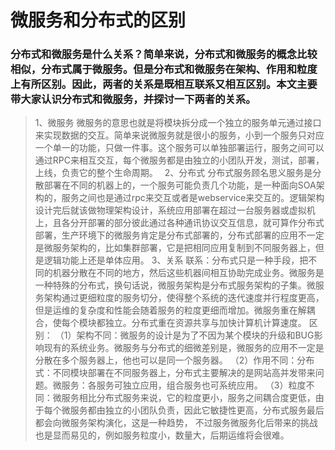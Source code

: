 # 微服务和分布式的区别

### 分布式和微服务是什么关系？简单来说，分布式和微服务的概念比较相似，分布式属于微服务。但是分布式和微服务在架构、作用和粒度上有所区别。因此，两者的关系是既相互联系又相互区别。本文主要带大家认识分布式和微服务，并探讨一下两者的关系。

> 1、微服务
微服务的意思也就是将模块拆分成一个独立的服务单元通过接口来实现数据的交互。简单来说微服务就是很小的服务，小到一个服务只对应一个单一的功能，只做一件事。这个服务可以单独部署运行，服务之间可以通过RPC来相互交互，每个微服务都是由独立的小团队开发，测试，部署，上线，负责它的整个生命周期。　
2、分布式
分布式服务顾名思义服务是分散部署在不同的机器上的，一个服务可能负责几个功能，是一种面向SOA架构的，服务之间也是通过rpc来交互或者是webservice来交互的。逻辑架构设计完后就该做物理架构设计，系统应用部署在超过一台服务器或虚拟机上，且各分开部署的部分彼此通过各种通讯协议交互信息，就可算作分布式部署，生产环境下的微服务肯定是分布式部署的，分布式部署的应用不一定是微服务架构的，比如集群部署，它是把相同应用复制到不同服务器上，但是逻辑功能上还是单体应用。
3、关系
联系：分布式只是一种手段，把不同的机器分散在不同的地方，然后这些机器间相互协助完成业务。微服务是一种特殊的分布式，换句话说，微服务架构是分布式服务架构的子集。微服务架构通过更细粒度的服务切分，使得整个系统的迭代速度并行程度更高，但是运维的复杂度和性能会随着服务的粒度更细而增加。微服务重在解耦合，使每个模块都独立。分布式重在资源共享与加快计算机计算速度。
区别：
（1）架构不同：微服务的设计是为了不因为某个模块的升级和BUG影响现有的系统业务。微服务与分布式的细微差别是，微服务的应用不一定是分散在多个服务器上，他也可以是同一个服务器。
（2）作用不同：分布式：不同模块部署在不同服务器上，分布式主要解决的是网站高并发带来问题。微服务：各服务可独立应用，组合服务也可系统应用。
（3）粒度不同：微服务相比分布式服务来说，它的粒度更小，服务之间耦合度更低，由于每个微服务都由独立的小团队负责，因此它敏捷性更高，分布式服务最后都会向微服务架构演化，这是一种趋势， 不过服务微服务化后带来的挑战也是显而易见的，例如服务粒度小，数量大，后期运维将会很难。